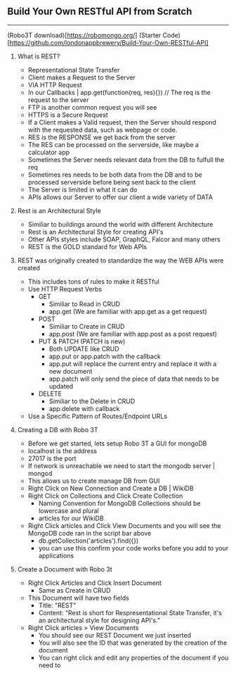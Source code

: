 ## Build Your Own RESTful API from Scratch
---

(Robo3T download)[https://robomongo.org/]
(Starter Code)[https://github.com/londonappbrewery/Build-Your-Own-RESTful-API]

1. What is REST?
    - Representational State Transfer
    - Client makes a Request to the Server
    - VIA HTTP Request 
    - In our Callbacks | app.get(function(req, res){})  // The req is the request to the server
    - FTP is another common request you will see  
    - HTTPS is a Secure Request
    - If a Client makes a Valid request, then the Server should respond with the requested data, such as webpage or code.
    - RES is the RESPONSE we get back from the server
    - The RES can be processed on the serverside, like maybe a calculator app 
    - Sometimes the Server needs relevant data from the DB to fulfull the req
    - Sometimes res needs to be both data from the DB and to be processed serverside before being sent back to the client
    - The Server is limited in what it can do
    - APIs allows our Server to offer our client a wide variety of DATA

2. Rest is an Architectural Style
    - Similiar to buildings around the world with different Architecture
    - Rest is an Architectural Style for creating API's
    - Other APIs styles include SOAP, GraphQL, Falcor and many others
    - REST is the GOLD standard for Web APIs


3. REST was originally created to standardize the way the WEB APIs were created
    - This includes tons of rules to make it RESTful
    - Use HTTP Request Verbs
        - GET 
            - Similiar to Read in CRUD
            - app.get (We are familiar with app.get as a get request)
        - POST
            - Similiar to Create in CRUD
            - app.post (We are familiar with app.post as a post request)
        - PUT & PATCH (PATCH is new)
            - Both UPDATE like CRUD
            - app.put or app.patch with the callback
            - app.put will replace the current entry and replace it with a new document
            - app.patch will only send the piece of data that needs to be updated
        - DELETE
            - Similiar to the Delete in CRUD
            - app.delete with callback
    -  Use a Specific Pattern of Routes/Endpoint URLs


4. Creating a DB with Robo 3T
    - Before we get started, lets setup Robo 3T a GUI for mongoDB
    - localhost is the address
    - 27017 is the port
    - If network is unreachable we need to start the mongodb server | mongod
    - This allows us to create manage DB from GUI
    - Right Click on New Connection and Create a DB | WikiDB
    - Right Click on Collections and Click Create Collection  
        - Naming Convention for MongoDB Collections should be lowercase and plural
        - articles for our WikiDB
    - Right Click articles and Click View Documents and you will see the MongoDB code ran in the script bar above
        - db.getCollection('articles').find({})
        - you can use this confirm your code works before you add to your applications

5. Create a Document with Robo 3t
    - Right Click Articles and Click Insert Document 
        - Same as Create in CRUD
    - This Document will have two fields
        - Title: "REST"
        - Content: "Rest is short for Respresentational State Transfer, it's an architectural style for designing API's."
    - Right Click articles > View Documents
        - You should see our REST Document we just inserted
        - You will also see the ID that was generated by the creation of the document
        - You can right click and edit any properties of the document if you need to 
